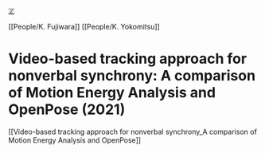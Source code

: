 [🇿](zotero://select/library/items/P8A89PE4)

[[People/K. Fujiwara]] [[People/K. Yokomitsu]] 
# Video-based tracking approach for nonverbal synchrony: A comparison of Motion Energy Analysis and OpenPose (2021)

[[Video-based tracking approach for nonverbal synchrony_A comparison of Motion Energy Analysis and OpenPose]]